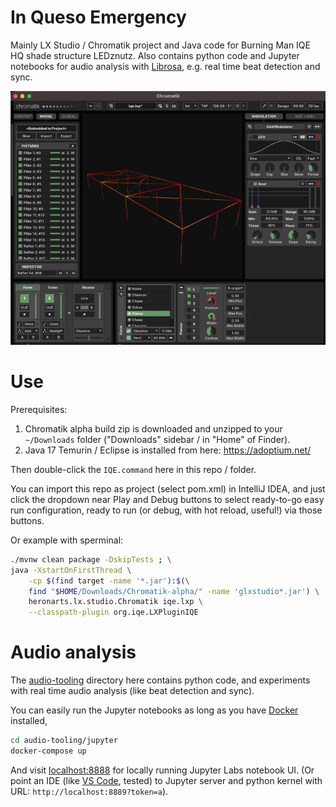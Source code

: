 # In Queso Emergency

Mainly LX Studio / Chromatik project and Java code for Burning Man IQE HQ shade structure LEDznutz.
Also contains python code and Jupyter notebooks for audio analysis with
[Librosa](https://librosa.org/doc/latest/index.html),
e.g. real time beat detection and sync.

![Chromatik](audio-tooling/chromatik-project-screenshot.png)

# Use

Prerequisites:
1. Chromatik alpha build zip is downloaded and unzipped to your `~/Downloads` folder
     ("Downloads" sidebar / in "Home" of Finder).
2. Java 17 Temurin / Eclipse is installed from here: https://adoptium.net/

Then double-click the `IQE.command` here in this repo / folder.

You can import this repo as project (select pom.xml) in IntelliJ IDEA, and just click the dropdown near Play and Debug
buttons to select ready-to-go easy run configuration, ready to run (or debug, with hot reload, useful!) via those buttons.

Or example with sperminal:
```bash
./mvnw clean package -DskipTests ; \
java -XstartOnFirstThread \
    -cp $(find target -name '*.jar'):$(\
    find "$HOME/Downloads/Chromatik-alpha/" -name 'glxstudio*.jar') \
    heronarts.lx.studio.Chromatik iqe.lxp \
    --classpath-plugin org.iqe.LXPluginIQE
```

# Audio analysis

The [audio-tooling](./audio-tooling/) directory here contains python code, and experiments
with real time audio analysis (like beat detection and sync).

You can easily run the Jupyter notebooks as long as you have [Docker](https://www.docker.com/) installed,
```bash
cd audio-tooling/jupyter
docker-compose up
```
And visit [localhost:8888](http://localhost:8888) for locally running Jupyter Labs notebook UI.
(Or point an IDE (like
[VS Code](https://code.visualstudio.com/docs/datascience/jupyter-notebooks#_connect-to-a-remote-jupyter-server), tested)
to Jupyter server and python kernel with URL: `http://localhost:8889?token=a`).
